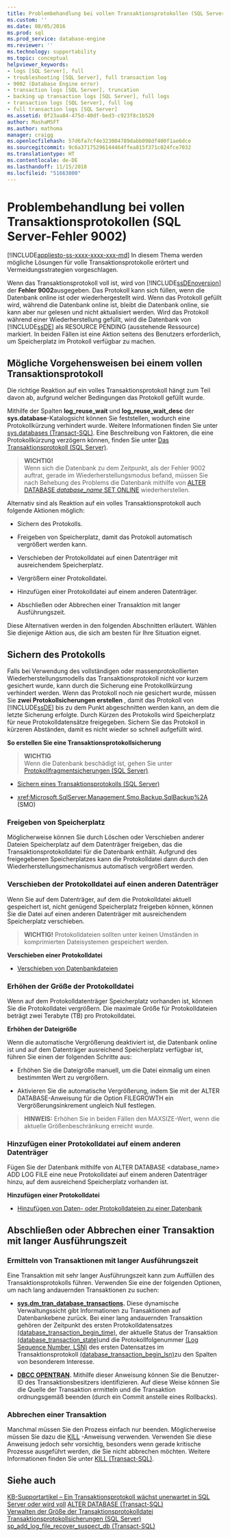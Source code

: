 ```yaml
---
title: Problembehandlung bei vollen Transaktionsprotokollen (SQL Server-Fehler 9002) | Microsoft-Dokumentation
ms.custom: ''
ms.date: 08/05/2016
ms.prod: sql
ms.prod_service: database-engine
ms.reviewer: ''
ms.technology: supportability
ms.topic: conceptual
helpviewer_keywords:
- logs [SQL Server], full
- troubleshooting [SQL Server], full transaction log
- 9002 (Database Engine error)
- transaction logs [SQL Server], truncation
- backing up transaction logs [SQL Server], full logs
- transaction logs [SQL Server], full log
- full transaction logs [SQL Server]
ms.assetid: 0f23aa84-475d-40df-bed3-c923f8c1b520
author: MashaMSFT
ms.author: mathoma
manager: craigg
ms.openlocfilehash: 57d6fa7cf4e323004789dabb098df400f1ae6dce
ms.sourcegitcommit: 9c6a37175296144464ffea815f371c024fce7032
ms.translationtype: HT
ms.contentlocale: de-DE
ms.lasthandoff: 11/15/2018
ms.locfileid: "51663800"
---
```

# <a name="troubleshoot-a-full-transaction-log-sql-server-error-9002"></a>Problembehandlung bei vollen Transaktionsprotokollen (SQL Server-Fehler 9002)
[!INCLUDE[appliesto-ss-xxxx-xxxx-xxx-md](../../includes/appliesto-ss-xxxx-xxxx-xxx-md.md)]
  In diesem Thema werden mögliche Lösungen für volle Transaktionsprotokolle erörtert und Vermeidungsstrategien vorgeschlagen. 
  
  Wenn das Transaktionsprotokoll voll ist, wird von [!INCLUDE[ssDEnoversion](../../includes/ssdenoversion-md.md)] der **Fehler 9002**ausgegeben. Das Protokoll kann sich füllen, wenn die Datenbank online ist oder wiederhergestellt wird. Wenn das Protokoll gefüllt wird, während die Datenbank online ist, bleibt die Datenbank online, sie kann aber nur gelesen und nicht aktualisiert werden. Wird das Protokoll während einer Wiederherstellung gefüllt, wird die Datenbank von [!INCLUDE[ssDE](../../includes/ssde-md.md)] als RESOURCE PENDING (ausstehende Ressource) markiert. In beiden Fällen ist eine Aktion seitens des Benutzers erforderlich, um Speicherplatz im Protokoll verfügbar zu machen.  
  
## <a name="responding-to-a-full-transaction-log"></a>Mögliche Vorgehensweisen bei einem vollen Transaktionsprotokoll  
 Die richtige Reaktion auf ein volles Transaktionsprotokoll hängt zum Teil davon ab, aufgrund welcher Bedingungen das Protokoll gefüllt wurde. 
 
 Mithilfe der Spalten **log_reuse_wait** und **log_reuse_wait_desc** der **sys.database**-Katalogsicht können Sie feststellen, wodurch eine Protokollkürzung verhindert wurde. Weitere Informationen finden Sie unter [sys.databases &#40;Transact-SQL&#41;](../../relational-databases/system-catalog-views/sys-databases-transact-sql.md). Eine Beschreibung von Faktoren, die eine Protokollkürzung verzögern können, finden Sie unter [Das Transaktionsprotokoll &#40;SQL Server&#41;](../../relational-databases/logs/the-transaction-log-sql-server.md).  
  
> **WICHTIG!**  
>  Wenn sich die Datenbank zu dem Zeitpunkt, als der Fehler 9002 auftrat, gerade im Wiederherstellungsmodus befand, müssen Sie nach Behebung des Problems die Datenbank mithilfe von [ALTER DATABASE *database_name* SET ONLINE](../../t-sql/statements/alter-database-transact-sql-set-options.md) wiederherstellen.  
  
 Alternativ sind als Reaktion auf ein volles Transaktionsprotokoll auch folgende Aktionen möglich:  
  
-   Sichern des Protokolls.  
  
-   Freigeben von Speicherplatz, damit das Protokoll automatisch vergrößert werden kann.  
  
-   Verschieben der Protokolldatei auf einen Datenträger mit ausreichendem Speicherplatz.  
  
-   Vergrößern einer Protokolldatei.  
  
-   Hinzufügen einer Protokolldatei auf einem anderen Datenträger.  
  
-   Abschließen oder Abbrechen einer Transaktion mit langer Ausführungszeit.  
  
 Diese Alternativen werden in den folgenden Abschnitten erläutert. Wählen Sie diejenige Aktion aus, die sich am besten für Ihre Situation eignet.  
  
## <a name="back-up-the-log"></a>Sichern des Protokolls  
 Falls bei Verwendung des vollständigen oder massenprotokollierten Wiederherstellungsmodells das Transaktionsprotokoll nicht vor kurzem gesichert wurde, kann durch die Sicherung eine Protokollkürzung verhindert werden. Wenn das Protokoll noch nie gesichert wurde, müssen Sie **zwei Protokollsicherungen erstellen** , damit das Protokoll von [!INCLUDE[ssDE](../../includes/ssde-md.md)] bis zu dem Punkt abgeschnitten werden kann, an dem die letzte Sicherung erfolgte. Durch Kürzen des Protokolls wird Speicherplatz für neue Protokolldatensätze freigegeben. Sichern Sie das Protokoll in kürzeren Abständen, damit es nicht wieder so schnell aufgefüllt wird.  
  
 **So erstellen Sie eine Transaktionsprotokollsicherung**  
  
> **WICHTIG**  
>  Wenn die Datenbank beschädigt ist, gehen Sie unter [Protokollfragmentsicherungen &#40;SQL Server&#41;](../../relational-databases/backup-restore/tail-log-backups-sql-server.md).  
  
-   [Sichern eines Transaktionsprotokolls &#40;SQL Server&#41;](../../relational-databases/backup-restore/back-up-a-transaction-log-sql-server.md)  
  
-   <xref:Microsoft.SqlServer.Management.Smo.Backup.SqlBackup%2A> (SMO)  
  
### <a name="freeing-disk-space"></a>Freigeben von Speicherplatz  
 Möglicherweise können Sie durch Löschen oder Verschieben anderer Dateien Speicherplatz auf dem Datenträger freigeben, das die Transaktionsprotokolldatei für die Datenbank enthält. Aufgrund des freigegebenen Speicherplatzes kann die Protokolldatei dann durch den Wiederherstellungsmechanismus automatisch vergrößert werden.  
  
### <a name="move-the-log-file-to-a-different-disk"></a>Verschieben der Protokolldatei auf einen anderen Datenträger  
 Wenn Sie auf dem Datenträger, auf dem die Protokolldatei aktuell gespeichert ist, nicht genügend Speicherplatz freigeben können, können Sie die Datei auf einen anderen Datenträger mit ausreichendem Speicherplatz verschieben.  
  
> **WICHTIG!** Protokolldateien sollten unter keinen Umständen in komprimierten Dateisystemen gespeichert werden.  
  
 **Verschieben einer Protokolldatei**  
  
-   [Verschieben von Datenbankdateien](../../relational-databases/databases/move-database-files.md)  
  
### <a name="increase-log-file-size"></a>Erhöhen der Größe der Protokolldatei  
 Wenn auf dem Protokolldatenträger Speicherplatz vorhanden ist, können Sie die Protokolldatei vergrößern. Die maximale Größe für Protokolldateien beträgt zwei Terabyte (TB) pro Protokolldatei.  
  
 **Erhöhen der Dateigröße**  
  
 Wenn die automatische Vergrößerung deaktiviert ist, die Datenbank online ist und auf dem Datenträger ausreichend Speicherplatz verfügbar ist, führen Sie einen der folgenden Schritte aus:  
  
-   Erhöhen Sie die Dateigröße manuell, um die Datei einmalig um einen bestimmten Wert zu vergrößern.  
  
-   Aktivieren Sie die automatische Vergrößerung, indem Sie mit der ALTER DATABASE-Anweisung für die Option FILEGROWTH ein Vergrößerungsinkrement ungleich Null festlegen.  
  
> **HINWEIS:** Erhöhen Sie in beiden Fällen den MAXSIZE-Wert, wenn die aktuelle Größenbeschränkung erreicht wurde.  
  
### <a name="add-a-log-file-on-a-different-disk"></a>Hinzufügen einer Protokolldatei auf einem anderen Datenträger  
 Fügen Sie der Datenbank mithilfe von ALTER DATABASE <database_name> ADD LOG FILE eine neue Protokolldatei auf einem anderen Datenträger hinzu, auf dem ausreichend Speicherplatz vorhanden ist.  
  
 **Hinzufügen einer Protokolldatei**  
  
-   [Hinzufügen von Daten- oder Protokolldateien zu einer Datenbank](../../relational-databases/databases/add-data-or-log-files-to-a-database.md)  
## <a name="complete-or-kill-a-long-running-transaction"></a>Abschließen oder Abbrechen einer Transaktion mit langer Ausführungszeit
### <a name="discovering-long-running-transactions"></a>Ermitteln von Transaktionen mit langer Ausführungszeit
Eine Transaktion mit sehr langer Ausführungszeit kann zum Auffüllen des Transaktionsprotokolls führen. Verwenden Sie eine der folgenden Optionen, um nach lang andauernden Transaktionen zu suchen:
 - **[sys.dm_tran_database_transactions](../system-dynamic-management-views/sys-dm-tran-database-transactions-transact-sql.md).**
Diese dynamische Verwaltungssicht gibt Informationen zu Transaktionen auf Datenbankebene zurück. Bei einer lang andauernden Transaktion gehören der Zeitpunkt des ersten Protokolldatensatzes [(database_transaction_begin_time)](../system-dynamic-management-views/sys-dm-tran-database-transactions-transact-sql.md), der aktuelle Status der Transaktion [(database_transaction_state)](../system-dynamic-management-views/sys-dm-tran-database-transactions-transact-sql.md)und die Protokollfolgenummer [(Log Sequence Number, LSN)](../backup-restore/recover-to-a-log-sequence-number-sql-server.md) des ersten Datensatzes im Transaktionsprotokoll [(database_transaction_begin_lsn)](../system-dynamic-management-views/sys-dm-tran-database-transactions-transact-sql.md)zu den Spalten von besonderem Interesse.

 - **[DBCC OPENTRAN](../../t-sql/database-console-commands/dbcc-opentran-transact-sql.md).**
Mithilfe dieser Anweisung können Sie die Benutzer-ID des Transaktionsbesitzers identifizieren. Auf diese Weise können Sie die Quelle der Transaktion ermitteln und die Transaktion ordnungsgemäß beenden (durch ein Commit anstelle eines Rollbacks).

### <a name="kill-a-transaction"></a>Abbrechen einer Transaktion
Manchmal müssen Sie den Prozess einfach nur beenden. Möglicherweise müssen Sie dazu die [KILL](../../t-sql/language-elements/kill-transact-sql.md) -Anweisung verwenden. Verwenden Sie diese Anweisung jedoch sehr vorsichtig, besonders wenn gerade kritische Prozesse ausgeführt werden, die Sie nicht abbrechen möchten. Weitere Informationen finden Sie unter [KILL (Transact-SQL)](../../t-sql/language-elements/kill-transact-sql.md).

## <a name="see-also"></a>Siehe auch  
[KB-Supportartikel – Ein Transaktionsprotokoll wächst unerwartet in SQL Server oder wird voll](https://support.microsoft.com/kb/317375) [ALTER DATABASE &#40;Transact-SQL&#41;](../../t-sql/statements/alter-database-transact-sql.md)   
 [Verwalten der Größe der Transaktionsprotokolldatei](../../relational-databases/logs/manage-the-size-of-the-transaction-log-file.md)   
 [Transaktionsprotokollsicherungen &#40;SQL Server&#41;](../../relational-databases/backup-restore/transaction-log-backups-sql-server.md)   
 [sp_add_log_file_recover_suspect_db &#40;Transact-SQL&#41;](../../relational-databases/system-stored-procedures/sp-add-log-file-recover-suspect-db-transact-sql.md)  
  
  

